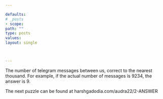 ```yaml
---

defaults:
# _posts
- scope:
path: ""
type: posts
values:
layout: single



---
```


The number of telegram messages between us, correct to the nearest thousand. For example, if the actual number of messages is 9234, the answer is 9.

The next puzzle can be found at harshgadodia.com/audra22/2-ANSWER






